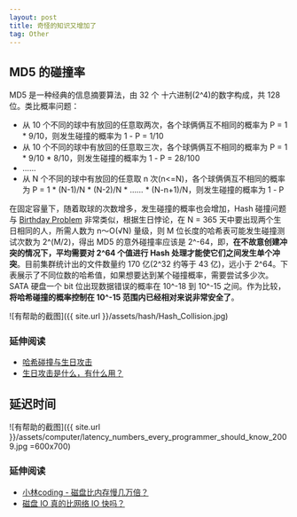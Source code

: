 ```yaml
---
layout: post
title: 奇怪的知识又增加了
tag: Other
---
```


## MD5 的碰撞率
MD5 是一种经典的信息摘要算法，由 32 个 十六进制(2^4)的数字构成，共 128 位。类比概率问题：
* 从 10 个不同的球中有放回的任意取两次，各个球俩俩互不相同的概率为 P = 1 * 9/10，则发生碰撞的概率为 1 - P = 1/10
* 从 10 个不同的球中有放回的任意取三次，各个球俩俩互不相同的概率为 P = 1 * 9/10 * 8/10，则发生碰撞的概率为 1 - P = 28/100
* ……
* 从 N 个不同的球中有放回的任意取 n 次(n<=N)，各个球俩俩互不相同的概率为 P = 1 * (N-1)/N * (N-2)/N * …… * (N-n+1)/N，则发生碰撞的概率为 1 - P

在固定容量下，随着取球的次数增多，发生碰撞的概率也会增加，Hash 碰撞问题与 [Birthday Problem](https://en.wikipedia.org/wiki/Birthday_problem) 非常类似，根据生日悖论，在 N = 365 天中要出现两个生日相同的人，所需人数为 n～O(√N) 量级，则 M 位长度的哈希表可能发生碰撞测试次数为 2^(M/2)，得出 MD5 的意外碰撞率应该是 2^-64，即，**在不故意创建冲突的情况下，平均需要对 2^64 个值进行 Hash 处理才能使它们之间发生单个冲突**。目前集群统计出的文件数量约 170 亿(2^32 约等于 43 亿)，远小于 2^64。下表展示了不同位数的哈希值，如果想要达到某个碰撞概率，需要尝试多少次。SATA 硬盘一个 bit 位出现数据错误的概率在 10^-18 到 10^-15 之间。作为比较，**将哈希碰撞的概率控制在 10^-15 范围内已经相对来说非常安全了**。

![有帮助的截图]({{ site.url }}/assets/hash/Hash_Collision.jpg)

### 延伸阅读
* [哈希碰撞与生日攻击](http://www.ruanyifeng.com/blog/2018/09/hash-collision-and-birthday-attack.html)
* [生日攻击是什么，有什么用？](https://www.zhihu.com/question/54307104/answer/141282747)

## 延迟时间
![有帮助的截图]({{ site.url }}/assets/computer/latency_numbers_every_programmer_should_know_2009.jpg =600x700)

### 延伸阅读
* [小林coding - 磁盘比内存慢几万倍？](https://xiaolincoding.com/os/1_hardware/storage.html#%E5%AD%98%E5%82%A8%E5%99%A8%E7%9A%84%E5%B1%82%E6%AC%A1%E7%BB%93%E6%9E%84)
* [磁盘 IO 真的比网络 IO 快吗？](https://zhuanlan.zhihu.com/p/415617776)